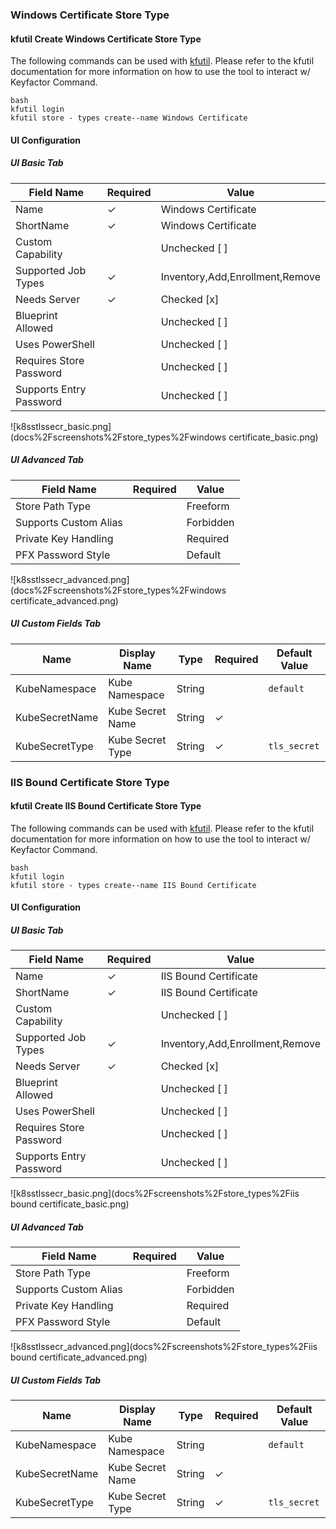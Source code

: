 
### Windows Certificate Store Type
#### kfutil Create Windows Certificate Store Type
The following commands can be used with [kfutil](https://github.com/Keyfactor/kfutil). Please refer to the kfutil documentation for more information on how to use the tool to interact w/ Keyfactor Command.

```
bash
kfutil login
kfutil store - types create--name Windows Certificate 
```

#### UI Configuration
##### UI Basic Tab
| Field Name              | Required | Value                                     |
|-------------------------|----------|-------------------------------------------|
| Name                    | &check;  | Windows Certificate                          |
| ShortName               | &check;  | Windows Certificate                          |
| Custom Capability       |          | Unchecked [ ]                             |
| Supported Job Types     | &check;  | Inventory,Add,Enrollment,Remove     |
| Needs Server            | &check;  | Checked [x]                         |
| Blueprint Allowed       |          | Unchecked [ ]                       |
| Uses PowerShell         |          | Unchecked [ ]                             |
| Requires Store Password |          | Unchecked [ ]                          |
| Supports Entry Password |          | Unchecked [ ]                         |
      
![k8sstlssecr_basic.png](docs%2Fscreenshots%2Fstore_types%2Fwindows certificate_basic.png)

##### UI Advanced Tab
| Field Name            | Required | Value                 |
|-----------------------|----------|-----------------------|
| Store Path Type       |          | Freeform      |
| Supports Custom Alias |          | Forbidden |
| Private Key Handling  |          | Required  |
| PFX Password Style    |          | Default   |

![k8sstlssecr_advanced.png](docs%2Fscreenshots%2Fstore_types%2Fwindows certificate_advanced.png)

##### UI Custom Fields Tab
| Name           | Display Name         | Type   | Required | Default Value |
|----------------|----------------------|--------|----------|---------------|
| KubeNamespace  | Kube Namespace       | String |          | `default`   |
| KubeSecretName | Kube Secret Name     | String | &check;  |               |
| KubeSecretType | Kube Secret Type     | String | &check;  | `tls_secret`|


### IIS Bound Certificate Store Type
#### kfutil Create IIS Bound Certificate Store Type
The following commands can be used with [kfutil](https://github.com/Keyfactor/kfutil). Please refer to the kfutil documentation for more information on how to use the tool to interact w/ Keyfactor Command.

```
bash
kfutil login
kfutil store - types create--name IIS Bound Certificate 
```

#### UI Configuration
##### UI Basic Tab
| Field Name              | Required | Value                                     |
|-------------------------|----------|-------------------------------------------|
| Name                    | &check;  | IIS Bound Certificate                          |
| ShortName               | &check;  | IIS Bound Certificate                          |
| Custom Capability       |          | Unchecked [ ]                             |
| Supported Job Types     | &check;  | Inventory,Add,Enrollment,Remove     |
| Needs Server            | &check;  | Checked [x]                         |
| Blueprint Allowed       |          | Unchecked [ ]                       |
| Uses PowerShell         |          | Unchecked [ ]                             |
| Requires Store Password |          | Unchecked [ ]                          |
| Supports Entry Password |          | Unchecked [ ]                         |
      
![k8sstlssecr_basic.png](docs%2Fscreenshots%2Fstore_types%2Fiis bound certificate_basic.png)

##### UI Advanced Tab
| Field Name            | Required | Value                 |
|-----------------------|----------|-----------------------|
| Store Path Type       |          | Freeform      |
| Supports Custom Alias |          | Forbidden |
| Private Key Handling  |          | Required  |
| PFX Password Style    |          | Default   |

![k8sstlssecr_advanced.png](docs%2Fscreenshots%2Fstore_types%2Fiis bound certificate_advanced.png)

##### UI Custom Fields Tab
| Name           | Display Name         | Type   | Required | Default Value |
|----------------|----------------------|--------|----------|---------------|
| KubeNamespace  | Kube Namespace       | String |          | `default`   |
| KubeSecretName | Kube Secret Name     | String | &check;  |               |
| KubeSecretType | Kube Secret Type     | String | &check;  | `tls_secret`|

